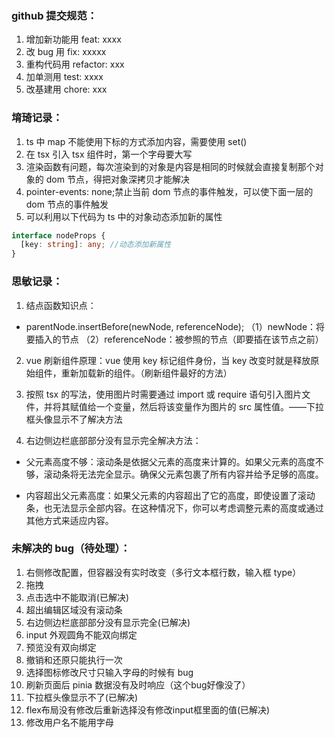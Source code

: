 ### github 提交规范：

1. 增加新功能用 feat: xxxx
2. 改 bug 用 fix: xxxxx
3. 重构代码用 refactor: xxx
4. 加单测用 test: xxxx
5. 改基建用 chore: xxx

### 堉琦记录：

1. ts 中 map 不能使用下标的方式添加内容，需要使用 set()
2. 在 tsx 引入 tsx 组件时，第一个字母要大写
3. 渲染函数有问题，每次渲染到的对象是内容是相同的时候就会直接复制那个对象的 dom 节点，得把对象深拷贝才能解决
4. pointer-events: none;禁止当前 dom 节点的事件触发，可以使下面一层的 dom 节点的事件触发
5. 可以利用以下代码为 ts 中的对象动态添加新的属性

```ts
interface nodeProps {
  [key: string]: any; //动态添加新属性
}
```

### 思敏记录：

1. 结点函数知识点：

- parentNode.insertBefore(newNode, referenceNode);
  （1）newNode：将要插入的节点
  （2）referenceNode：被参照的节点（即要插在该节点之前）

2. vue 刷新组件原理：vue 使用 key 标记组件身份，当 key 改变时就是释放原始组件，重新加载新的组件。（刷新组件最好的方法）

3. 按照 tsx 的写法，使用图片时需要通过 import 或 require 语句引入图片文件，并将其赋值给一个变量，然后将该变量作为图片的 src 属性值。——下拉框头像显示不了解决方法

4. 右边侧边栏底部部分没有显示完全解决方法：

- 父元素高度不够：滚动条是依据父元素的高度来计算的。如果父元素的高度不够，滚动条将无法完全显示。确保父元素包裹了所有内容并给予足够的高度。

- 内容超出父元素高度：如果父元素的内容超出了它的高度，即使设置了滚动条，也无法显示全部内容。在这种情况下，你可以考虑调整元素的高度或通过其他方式来适应内容。

### 未解决的 bug（待处理）：

1. 右侧修改配置，但容器没有实时改变（多行文本框行数，输入框 type）
2. 拖拽
3. 点击选中不能取消(已解决)
4. 超出编辑区域没有滚动条
5. 右边侧边栏底部部分没有显示完全(已解决)
6. input 外观圆角不能双向绑定
7. 预览没有双向绑定
8. 撤销和还原只能执行一次
9. 选择图标修改尺寸只输入字母的时候有 bug
10. 刷新页面后 pinia 数据没有及时响应（这个bug好像没了）
11. 下拉框头像显示不了(已解决)
12. flex布局没有修改后重新选择没有修改input框里面的值(已解决)
13. 修改用户名不能用字母